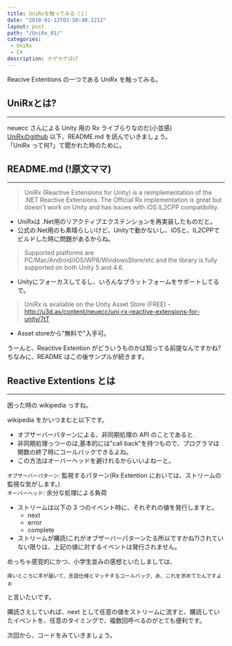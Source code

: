 ```yaml
---
title: UniRxを触ってみる（１）
date: "2018-01-13T03:50:40.121Z"
layout: post
path: "/UniRx_01/"
categories:
 - UniRx
 - C#
description: ホゲホゲほげ
---
```

Reacive Extentions の一つである UniRx を触ってみる。
<!--more-->

## UniRxとは?
---
neuecc さんによる Unity 用の Rx ライブらりなのだ(小並感)    
[UniRxのgithub](https://github.com/neuecc/UniRx)
以下、README.md を読んでいきましょう。    
「UniRx って何?」て聞かれた時のために。

## README.md (!原文ママ)
---    
>UniRx (Reactive Extensions for Unity) is a reimplementation of the .NET Reactive Extensions. The Official Rx implementation is great but doesn't work on Unity and has issues with iOS IL2CPP compatibility.
- UniRxは .Net用のリアクティブエクステンションを再実装したものだと。
- 公式の.Net用のも素晴らしいけど、Unityで動かないし、iOSと、IL2CPPでビルドした時に問題があるからね。

>Supported platforms are PC/Mac/Android/iOS/WP8/WindowsStore/etc and the library is fully supported on both Unity 5 and 4.6.
- Unityにフォーカスしてるし、いろんなプラットフォームをサポートしてるで。


> UniRx is available on the Unity Asset Store (FREE) - http://u3d.as/content/neuecc/uni-rx-reactive-extensions-for-unity/7tT
- Asset storeから"無料で"入手可。

うーんと、Reactive Extention がどういうものかは知ってる前提なんですかね?    
ちなみに、README はこの後サンプルが続きます。

 ## Reactive Extentions とは
 --- 
 困った時の wikipedia っすね。

 wikipedia をかいつまむと以下です。    
     
- オブザーバーパターンによる、非同期処理の API のことであると.
- 非同期処理っつーのは,基本的には"call back"を持つもので、プログラマは関数の終了時にコールバックできるよね。
- この方法はオーバーヘッドを避けれるからいいよねーと。

``オブザーバーパターン``: 監視するパターン(Rx Extention においては、ストリームの監視な気がします。)    
``オーバーヘッド``: 余分な処理による負荷

- ストリームは以下の 3 つのイベント時に、それぞれの値を発行しますと。
    - next
    - error
    - complete
- ストリームが購読(これがオブザーバーパターンたる所以ですかね?)されていない限りは、上記の値に対するイベントは発行されません。    

    
めっちゃ感覚的にかつ、小学生並みの感想といたしましては、    

``痒いところに手が届いて、言語仕様とマッチするコールバック、あ、これを求めてたんですよぉ``   
    
と言いたいです。

購読さえしていれば、next として任意の値をストリームに流すと、購読していたイベントを、任意のタイミングで、複数回呼べるのがとても便利です。

次回から、コードをみていきましょう。